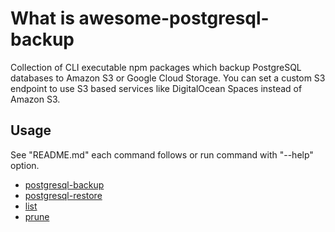# What is awesome-postgresql-backup

Collection of CLI executable npm packages which backup PostgreSQL databases to Amazon S3 or Google Cloud Storage. You can set a custom S3 endpoint to use S3 based services like DigitalOcean Spaces instead of Amazon S3.

## Usage

See "README.md" each command follows or run command with "--help" option.

- [postgresql-backup](https://github.com/ryu-sato/awesome-database-backup/blob/master/apps/postgresql-backup/README.md)
- [postgresql-restore](https://github.com/ryu-sato/awesome-database-backup/blob/master/apps/postgresql-restore/README.md)
- [list](https://github.com/ryu-sato/awesome-database-backup/blob/master/apps/list/README.md)
- [prune](https://github.com/ryu-sato/awesome-database-backup/blob/master/apps/prune/README.md)
